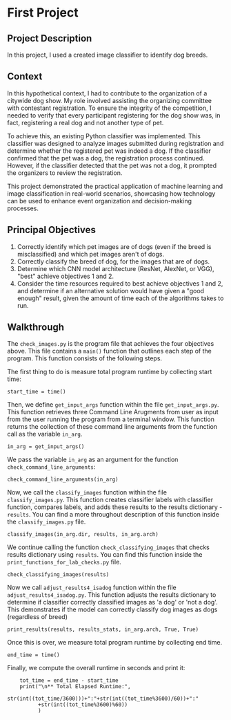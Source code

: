 # First Project 
## Project Description
In this project, I used a created image classifier to identify dog breeds. 

## Context
In this hypothetical context, I had to contribute to the organization of a citywide dog show. My role involved assisting the organizing committee with contestant registration. To ensure the integrity of the competition, I needed to verify that every participant registering for the dog show was, in fact, registering a real dog and not another type of pet.

To achieve this, an existing Python classifier was implemented. This classifier was designed to analyze images submitted during registration and determine whether the registered pet was indeed a dog. If the classifier confirmed that the pet was a dog, the registration process continued. However, if the classifier detected that the pet was not a dog, it prompted the organizers to review the registration.

This project demonstrated the practical application of machine learning and image classification in real-world scenarios, showcasing how technology can be used to enhance event organization and decision-making processes.

## Principal Objectives
1) Correctly identify which pet images are of dogs (even if the breed is misclassified) and which pet images aren't of dogs.
2) Correctly classify the breed of dog, for the images that are of dogs.
3) Determine which CNN model architecture (ResNet, AlexNet, or VGG), "best" achieve objectives 1 and 2.
4) Consider the time resources required to best achieve objectives 1 and 2, and determine if an alternative solution would have given a "good enough" result, given the amount of time each of the algorithms takes to run.


## Walkthrough
The `check_images.py` is the program file that achieves the four objectives above. This file contains a `main()` function that outlines each step of the program. This function consists of the following steps.

The first thing to do is measure total program runtime by collecting start time:
```
start_time = time()
```

Then, we define `get_input_args` function within the file `get_input_args.py`. This function retrieves three Command Line Arugments from user as input from the user running the program from a terminal window. This function returns the collection of these command line arguments from the function call as the variable `in_arg`.
```
in_arg = get_input_args()
```
We pass the variable `in_arg` as an argument for the function `check_command_line_arguments`:
```
check_command_line_arguments(in_arg)
```

Now, we call the `classify_images` function within the file `classify_images.py`. This function creates classifier labels with classifier function, compares labels, and adds these results to the results dictionary - `results`. You can find a more throughout description of this function inside the `classify_images.py` file. 
```
classify_images(in_arg.dir, results, in_arg.arch)
```

We continue calling the function `check_classifying_images` that checks results dictionary using `results`. You can find this function inside the `print_functions_for_lab_checks.py` file. 
```
check_classifying_images(results)
```

Now we call `adjust_results4_isadog` function within the file `adjust_results4_isadog.py`. This function adjusts the results dictionary to determine if classifier correctly classified images as 'a dog' or 'not a dog'. This demonstrates if the model can correctly classify dog images as dogs (regardless of breed)
```
print_results(results, results_stats, in_arg.arch, True, True)
```

Once this is over, we measure total program runtime by collecting end time.
```
end_time = time()
```

Finally, we compute the overall runtime in seconds and print it:
```
    tot_time = end_time - start_time
    print("\n** Total Elapsed Runtime:",
          str(int((tot_time/3600)))+":"+str(int((tot_time%3600)/60))+":"
          +str(int((tot_time%3600)%60)) 
          )
```




